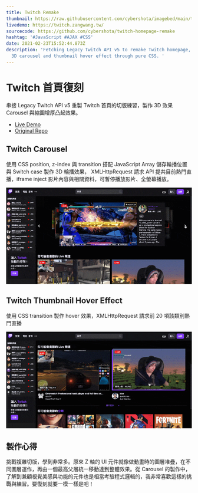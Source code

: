 ```yaml
---
title: Twitch Remake
thumbnail: https://raw.githubusercontent.com/cybershota/imagebed/main/twitch-carosuel-small.gif
livedemo: https://twitch.zangwang.tw/
sourcecode: https://github.com/cybershota/twitch-homepage-remake
hashtag: '#JavaScript #AJAX #CSS'
date: 2021-02-23T15:52:44.873Z
description: 'Fetching Legacy Twitch API v5 to remake Twitch homepage, building
  3D carousel and thumbnail hover effect through pure CSS. '
---
```


# Twitch 首頁復刻

串接 Legacy Twitch API v5 重製 Twitch 首頁的切版練習，製作 3D 效果 Carousel 與縮圖增厚凸起效果。

- [Live Demo](https://twitch.zangwang.tw/)
- [Original Repo](https://github.com/Lidemy/mentor-program-4th-cybershota/pull/11)

## Twitch Carousel

使用 CSS position, z-index 與 transition 搭配 JavaScript Array 儲存輪播位置與 Switch case 製作 3D 輪播效果，
XMLHttpRequest 請求 API 提共目前熱門直播，iframe inject 影片內容與相關資料，可暫停播放影片、全螢幕播放。

![](https://github.com/cybershota/imagebed/blob/main/twitch-carosuel-small.gif)

## Twitch Thumbnail Hover Effect

使用 CSS transition 製作 hover 效果，XMLHttpRequest 請求前 20 項該類別熱門直播

![](https://github.com/cybershota/imagebed/blob/main/twitch-fetch-small.gif)

## 製作心得

挑戰複雜切版，學到非常多。原來 Z 軸的 UI 元件就像做動畫時的圖層堆疊，在不同圖層運作，再由一個最高父層統一移動達到整體效果。從 Carousel 的製作中，
了解到兼顧視覺美感與功能的元件也是相當考驗程式邏輯的，我非常喜歡這樣的挑戰與練習。要復刻就要一模一樣是吧！

